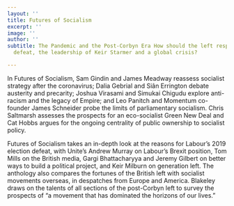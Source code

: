 ```yaml
---
layout: ''
title: Futures of Socialism
excerpt: ''
image: ''
author: ''
subtitle: The Pandemic and the Post-Corbyn Era How should the left respond to electoral
  defeat, the leadership of Keir Starmer and a global crisis?

---
```

In Futures of Socialism, Sam Gindin and James Meadway reassess socialist strategy after the coronavirus; Dalia Gebrial and Siân Errington debate austerity and precarity; Joshua Virasami and Simukai Chigudu explore anti-racism and the legacy of Empire; and Leo Panitch and Momentum co-founder James Schneider probe the limits of parliamentary socialism. Chris Saltmarsh assesses the prospects for an eco-socialist Green New Deal and Cat Hobbs argues for the ongoing centrality of public ownership to socialist policy.

Futures of Socialism takes an in-depth look at the reasons for Labour’s 2019 election defeat, with Unite’s Andrew Murray on Labour’s Brexit position, Tom Mills on the British media, Gargi Bhattacharyya and Jeremy Gilbert on better ways to build a political project, and Keir Milburn on generation left. The anthology also compares the fortunes of the British left with socialist movements overseas, in despatches from Europe and America.  Blakeley draws on the talents of all sections of the post-Corbyn left to survey the prospects of “a movement that has dominated the horizons of our lives.”